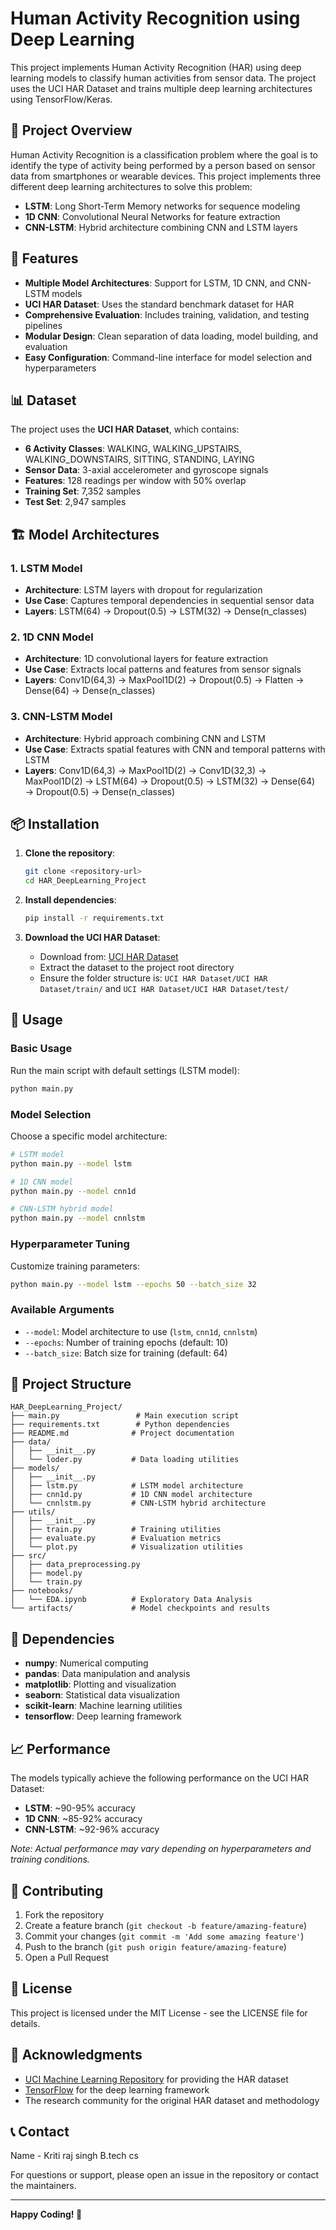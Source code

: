 # Human Activity Recognition using Deep Learning

This project implements Human Activity Recognition (HAR) using deep learning models to classify human activities from sensor data. The project uses the UCI HAR Dataset and trains multiple deep learning architectures using TensorFlow/Keras.

## 🎯 Project Overview

Human Activity Recognition is a classification problem where the goal is to identify the type of activity being performed by a person based on sensor data from smartphones or wearable devices. This project implements three different deep learning architectures to solve this problem:

- **LSTM**: Long Short-Term Memory networks for sequence modeling
- **1D CNN**: Convolutional Neural Networks for feature extraction
- **CNN-LSTM**: Hybrid architecture combining CNN and LSTM layers

## 🚀 Features

- **Multiple Model Architectures**: Support for LSTM, 1D CNN, and CNN-LSTM models
- **UCI HAR Dataset**: Uses the standard benchmark dataset for HAR
- **Comprehensive Evaluation**: Includes training, validation, and testing pipelines
- **Modular Design**: Clean separation of data loading, model building, and evaluation
- **Easy Configuration**: Command-line interface for model selection and hyperparameters

## 📊 Dataset

The project uses the **UCI HAR Dataset**, which contains:
- **6 Activity Classes**: WALKING, WALKING_UPSTAIRS, WALKING_DOWNSTAIRS, SITTING, STANDING, LAYING
- **Sensor Data**: 3-axial accelerometer and gyroscope signals
- **Features**: 128 readings per window with 50% overlap
- **Training Set**: 7,352 samples
- **Test Set**: 2,947 samples

## 🏗️ Model Architectures

### 1. LSTM Model
- **Architecture**: LSTM layers with dropout for regularization
- **Use Case**: Captures temporal dependencies in sequential sensor data
- **Layers**: LSTM(64) → Dropout(0.5) → LSTM(32) → Dense(n_classes)

### 2. 1D CNN Model
- **Architecture**: 1D convolutional layers for feature extraction
- **Use Case**: Extracts local patterns and features from sensor signals
- **Layers**: Conv1D(64,3) → MaxPool1D(2) → Dropout(0.5) → Flatten → Dense(64) → Dense(n_classes)

### 3. CNN-LSTM Model
- **Architecture**: Hybrid approach combining CNN and LSTM
- **Use Case**: Extracts spatial features with CNN and temporal patterns with LSTM
- **Layers**: Conv1D(64,3) → MaxPool1D(2) → Conv1D(32,3) → MaxPool1D(2) → LSTM(64) → Dropout(0.5) → LSTM(32) → Dense(64) → Dropout(0.5) → Dense(n_classes)

## 📦 Installation

1. **Clone the repository**:
   ```bash
   git clone <repository-url>
   cd HAR_DeepLearning_Project
   ```

2. **Install dependencies**:
   ```bash
   pip install -r requirements.txt
   ```

3. **Download the UCI HAR Dataset**:
   - Download from: [UCI HAR Dataset](https://archive.ics.uci.edu/ml/datasets/Human+Activity+Recognition+Using+Smartphones)
   - Extract the dataset to the project root directory
   - Ensure the folder structure is: `UCI HAR Dataset/UCI HAR Dataset/train/` and `UCI HAR Dataset/UCI HAR Dataset/test/`

## 🚀 Usage

### Basic Usage

Run the main script with default settings (LSTM model):
```bash
python main.py
```

### Model Selection

Choose a specific model architecture:
```bash
# LSTM model
python main.py --model lstm

# 1D CNN model
python main.py --model cnn1d

# CNN-LSTM hybrid model
python main.py --model cnnlstm
```

### Hyperparameter Tuning

Customize training parameters:
```bash
python main.py --model lstm --epochs 50 --batch_size 32
```

### Available Arguments

- `--model`: Model architecture to use (`lstm`, `cnn1d`, `cnnlstm`)
- `--epochs`: Number of training epochs (default: 10)
- `--batch_size`: Batch size for training (default: 64)

## 📁 Project Structure

```
HAR_DeepLearning_Project/
├── main.py                 # Main execution script
├── requirements.txt        # Python dependencies
├── README.md              # Project documentation
├── data/
│   ├── __init__.py
│   └── loder.py           # Data loading utilities
├── models/
│   ├── __init__.py
│   ├── lstm.py            # LSTM model architecture
│   ├── cnn1d.py           # 1D CNN model architecture
│   └── cnnlstm.py         # CNN-LSTM hybrid architecture
├── utils/
│   ├── __init__.py
│   ├── train.py           # Training utilities
│   ├── evaluate.py        # Evaluation metrics
│   └── plot.py            # Visualization utilities
├── src/
│   ├── data_preprocessing.py
│   ├── model.py
│   └── train.py
├── notebooks/
│   └── EDA.ipynb          # Exploratory Data Analysis
└── artifacts/             # Model checkpoints and results
```

## 🔧 Dependencies

- **numpy**: Numerical computing
- **pandas**: Data manipulation and analysis
- **matplotlib**: Plotting and visualization
- **seaborn**: Statistical data visualization
- **scikit-learn**: Machine learning utilities
- **tensorflow**: Deep learning framework

## 📈 Performance

The models typically achieve the following performance on the UCI HAR Dataset:

- **LSTM**: ~90-95% accuracy
- **1D CNN**: ~85-92% accuracy  
- **CNN-LSTM**: ~92-96% accuracy

*Note: Actual performance may vary depending on hyperparameters and training conditions.*

## 🤝 Contributing

1. Fork the repository
2. Create a feature branch (`git checkout -b feature/amazing-feature`)
3. Commit your changes (`git commit -m 'Add some amazing feature'`)
4. Push to the branch (`git push origin feature/amazing-feature`)
5. Open a Pull Request

## 📝 License

This project is licensed under the MIT License - see the LICENSE file for details.

## 🙏 Acknowledgments

- [UCI Machine Learning Repository](https://archive.ics.uci.edu/ml/) for providing the HAR dataset
- [TensorFlow](https://www.tensorflow.org/) for the deep learning framework
- The research community for the original HAR dataset and methodology

## 📞 Contact
Name - Kriti raj singh B.tech cs 

For questions or support, please open an issue in the repository or contact the maintainers.

---

**Happy Coding! 🎉**

